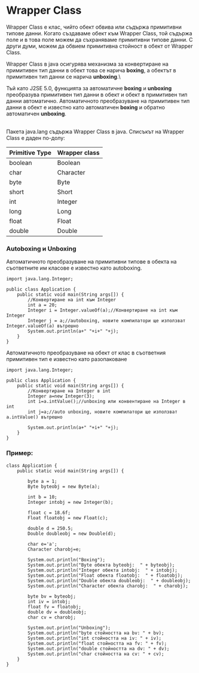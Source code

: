 # Wrapper Class

Wrapper Class е клас, чийто обект обвива или съдържа примитивни типове данни. Когато създаваме обект към Wrapper Class, той съдържа поле и в това поле можем да съхраняваме примитивни типове данни. С други думи, можем да обвием примитивна стойност в обект от Wrapper Class.

Wrapper Class в java осигурява механизма за конвертиране на примитивен тип данни в обект това се нарича **boxing**, а обектът в примитивен тип данни се нарича **unboxing**.\


Тъй като J2SE 5.0, функцията за автоматичне **boxing** и **unboxing** преобразува примитивен тип данни в обект и обект в примитивен тип данни автоматично. Автоматичното преобразуване на примитивен тип данни в обект е известно като автоматичен **boxing** и обратно автоматичен **unboxing**.

\
Пакета java.lang съдържа Wrapper Class в java. Списъкът на Wrapper Class е даден по-долу:

| Primitive Type | Wrapper class |
| -------------- | ------------- |
| boolean        | Boolean       |
| char           | Character     |
| byte           | Byte          |
| short          | Short         |
| int            | Integer       |
| long           | Long          |
| float          | Float         |
| double         | Double        |

### Autoboxing и Unboxing

Автоматичното преобразуване на примитивни типове в обекта на съответните им класове е известно като autoboxing.

```
import java.lang.Integer;
 
public class Application {                                                                                                     
    public static void main(String args[]) { 
        //Конвертиране на int към Integer 
        int a = 20; 
        Integer i = Integer.valueOf(a);//Конвертиране на int към Integer 
        Integer j = a;//autoboxing, новите компилатори ще използват Integer.valueOf(a) вътрешно
        System.out.println(a+" "+i+" "+j);
    }
}
```

Автоматичното преобразуване на обект от клас в съответния примитивен тип е известно като разопаковане

```
import java.lang.Integer;
 
public class Application {   
    public static void main(String args[]) {   
        //Конвертиране на Integer в int   
        Integer a=new Integer(3);   
        int i=a.intValue();//unboxing или конвентиране на Integer в int 
        int j=a;//auto unboxing, новите компилатори ще използват a.intValue() вътрешно   
     
        System.out.println(a+" "+i+" "+j);   
    }
}
```

### Пример:

```
class Application {
    public static void main(String args[]) {
    
        byte a = 1;
        Byte byteobj = new Byte(a);
 
        int b = 10;
        Integer intobj = new Integer(b);
 
        float c = 18.6f;
        Float floatobj = new Float(c);
 
        double d = 250.5;
        Double doubleobj = new Double(d);

        char e='a';
        Character charobj=e;
 
        System.out.println("Boxing");
        System.out.println("Byte обекта byteobj:  " + byteobj);
        System.out.println("Integer обекта intobj:  " + intobj);
        System.out.println("Float обекта floatobj:  " + floatobj);
        System.out.println("Double обекта doubleobj:  " + doubleobj);
        System.out.println("Character обекта charobj:  " + charobj);
 
        byte bv = byteobj;
        int iv = intobj;
        float fv = floatobj;
        double dv = doubleobj;
        char cv = charobj;
 
        System.out.println("Unboxing");
        System.out.println("byte стойността на bv: " + bv);
        System.out.println("int стойността на iv: " + iv);
        System.out.println("float стойността на fv: " + fv);
        System.out.println("double стойността на dv: " + dv);
        System.out.println("char стойността на cv: " + cv);
    }
}

```
